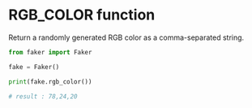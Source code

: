 # **RGB_COLOR** function

Return a randomly generated RGB color as a comma-separated string.

```py
from faker import Faker

fake = Faker()

print(fake.rgb_color())

# result : 78,24,20
```

